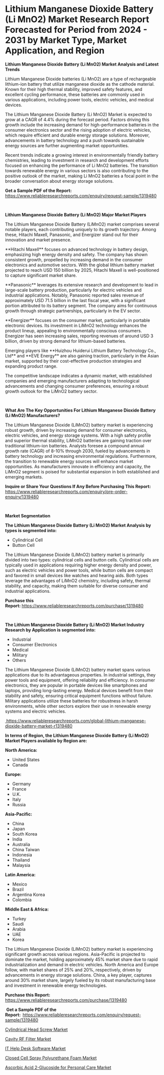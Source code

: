 <p><h1>Lithium Manganese Dioxide Battery (Li MnO2) Market Research Report Forecasted for Period from 2024 -  2031 by Market Type, Market Application, and Region</h1></p><p><strong>Lithium Manganese Dioxide Battery (Li MnO2) Market Analysis and Latest Trends</strong></p>
<p><p>Lithium Manganese Dioxide batteries (Li MnO2) are a type of rechargeable lithium-ion battery that utilize manganese dioxide as the cathode material. Known for their high thermal stability, improved safety features, and excellent cycling performance, these batteries are commonly used in various applications, including power tools, electric vehicles, and medical devices. </p><p>The Lithium Manganese Dioxide Battery (Li MnO2) Market is expected to grow at a CAGR of 4.4% during the forecast period. Factors driving this growth include the increasing demand for high-performance batteries in the consumer electronics sector and the rising adoption of electric vehicles, which require efficient and durable energy storage solutions. Moreover, advancements in battery technology and a push towards sustainable energy sources are further augmenting market opportunities. </p><p>Recent trends indicate a growing interest in environmentally friendly battery chemistries, leading to investment in research and development efforts focused on enhancing the performance of Li MnO2 batteries. The transition towards renewable energy in various sectors is also contributing to the positive outlook of the market, making Li MnO2 batteries a focal point in the broader conversation about energy storage solutions.</p></p>
<p><strong>Get a Sample PDF of the Report:&nbsp;</strong> <a href="https://www.reliableresearchreports.com/enquiry/request-sample/1319480?utm_campaign=13&utm_medium=2&utm_source=Github&utm_content=ia&utm_term=30102024&utm_id=lithium-manganese-dioxide-battery-li-mno2">https://www.reliableresearchreports.com/enquiry/request-sample/1319480</a></p>
<p>&nbsp;</p>
<p><strong>Lithium Manganese Dioxide Battery (Li MnO2) Major Market Players</strong></p>
<p><p>The Lithium Manganese Dioxide Battery (LiMnO2) market comprises several notable players, each contributing uniquely to its growth trajectory. Among these, Hitachi Maxell, Panasonic, and Energizer stand out for their innovation and market presence.</p><p>**Hitachi Maxell** focuses on advanced technology in battery design, emphasizing high energy density and safety. The company has shown consistent growth, propelled by increasing demand in the consumer electronics and automotive sectors. With the global lithium battery market projected to reach USD 150 billion by 2025, Hitachi Maxell is well-positioned to capture significant market share.</p><p>**Panasonic** leverages its extensive research and development to lead in large-scale battery production, particularly for electric vehicles and industrial applications. Notably, Panasonic reported sales revenue of approximately USD 71.5 billion in the last fiscal year, with a significant portion attributed to its battery segment. The company aims for continuous growth through strategic partnerships, particularly in the EV sector.</p><p>**Energizer** focuses on the consumer market, particularly in portable electronic devices. Its investment in LiMnO2 technology enhances the product lineup, appealing to environmentally conscious consumers. Energizer has seen increasing sales, reporting revenues of around USD 3 billion, driven by strong demand for lithium-based batteries.</p><p>Emerging players like **Huizhou Huiderui Lithium Battery Technology Co., Ltd** and **EVE Energy** are also gaining traction, particularly in the Asian market, supported by their cost-effective production strategies and expanding product range.</p><p>The competitive landscape indicates a dynamic market, with established companies and emerging manufacturers adapting to technological advancements and changing consumer preferences, ensuring a robust growth outlook for the LiMnO2 battery sector.</p></p>
<p>&nbsp;</p>
<p><strong>What Are The Key Opportunities For Lithium Manganese Dioxide Battery (Li MnO2) Manufacturers?</strong></p>
<p><p>The Lithium Manganese Dioxide (LiMnO2) battery market is experiencing robust growth, driven by increasing demand for consumer electronics, electric vehicles, and energy storage systems. With a high safety profile and superior thermal stability, LiMnO2 batteries are gaining traction over traditional lithium-ion batteries. Analysts foresee a compound annual growth rate (CAGR) of 8-10% through 2030, fueled by advancements in battery technology and increasing environmental regulations. Furthermore, the transition to renewable energy sources will enhance market opportunities. As manufacturers innovate in efficiency and capacity, the LiMnO2 segment is poised for substantial expansion in both established and emerging markets.</p></p>
<p><strong>Inquire or Share Your Questions If Any Before Purchasing This Report:</strong> <a href="https://www.reliableresearchreports.com/enquiry/pre-order-enquiry/1319480?utm_campaign=13&utm_medium=2&utm_source=Github&utm_content=ia&utm_term=30102024&utm_id=lithium-manganese-dioxide-battery-li-mno2">https://www.reliableresearchreports.com/enquiry/pre-order-enquiry/1319480</a></p>
<p>&nbsp;</p>
<p><strong>Market Segmentation</strong></p>
<p><strong>The Lithium Manganese Dioxide Battery (Li MnO2) Market Analysis by types is segmented into:</strong></p>
<p><ul><li>Cylindrical Cell</li><li>Button Cell</li></ul></p>
<p><p>The Lithium Manganese Dioxide (LiMnO2) battery market is primarily divided into two types: cylindrical cells and button cells. Cylindrical cells are typically used in applications requiring higher energy density and power, such as electric vehicles and power tools, while button cells are compact and favored in small devices like watches and hearing aids. Both types leverage the advantages of LiMnO2 chemistry, including safety, thermal stability, and capacity, making them suitable for diverse consumer and industrial applications.</p></p>
<p><strong>Purchase this Report:&nbsp;</strong><a href="https://www.reliableresearchreports.com/purchase/1319480?utm_campaign=13&utm_medium=2&utm_source=Github&utm_content=ia&utm_term=30102024&utm_id=lithium-manganese-dioxide-battery-li-mno2">https://www.reliableresearchreports.com/purchase/1319480</a></p>
<p>&nbsp;</p>
<p><strong>The Lithium Manganese Dioxide Battery (Li MnO2) Market Industry Research by Application is segmented into:</strong></p>
<p><ul><li>Industrial</li><li>Consumer Electronics</li><li>Medical</li><li>Military</li><li>Others</li></ul></p>
<p><p>The Lithium Manganese Dioxide (LiMnO2) battery market spans various applications due to its advantageous properties. In industrial settings, they power tools and equipment, offering reliability and efficiency. In consumer electronics, they are popular in portable devices like smartphones and laptops, providing long-lasting energy. Medical devices benefit from their stability and safety, ensuring critical equipment functions without failure. Military applications utilize these batteries for robustness in harsh environments, while other sectors explore their use in renewable energy systems and electric vehicles.</p></p>
<p><a href="https://www.reliableresearchreports.com/global-lithium-manganese-dioxide-battery-market-r1319480?utm_campaign=13&utm_medium=2&utm_source=Github&utm_content=ia&utm_term=30102024&utm_id=lithium-manganese-dioxide-battery-li-mno2">&nbsp;https://www.reliableresearchreports.com/global-lithium-manganese-dioxide-battery-market-r1319480</a></p>
<p><strong>In terms of Region, the Lithium Manganese Dioxide Battery (Li MnO2) Market Players available by Region are:</strong></p>
<p>
    <p> <strong> North America: </strong>
        <ul>
            <li>United States</li>
            <li>Canada</li>
        </ul>
        </p> 
    <p> <strong> Europe: </strong>
        <ul>
            <li>Germany</li>
            <li>France</li>
            <li>U.K.</li>
            <li>Italy</li>
            <li>Russia</li>
        </ul>
        </p> 
    <p> <strong> Asia-Pacific: </strong>
        <ul>
            <li>China</li>
            <li>Japan</li>
            <li>South Korea</li>
            <li>India</li>
            <li>Australia</li>
            <li>China Taiwan</li>
            <li>Indonesia</li>
            <li>Thailand</li>
            <li>Malaysia</li>
        </ul>
        </p> 
    <p> <strong> Latin America: </strong>
        <ul>
            <li>Mexico</li>
            <li>Brazil</li>
            <li>Argentina Korea</li>
            <li>Colombia</li>
        </ul>
        </p> 
    <p> <strong> Middle East & Africa: </strong>
        <ul>
            <li>Turkey</li>
            <li>Saudi</li>
            <li>Arabia</li>
            <li>UAE</li>
            <li>Korea</li>
        </ul>
    </p>
    </p>
<p><p>The Lithium Manganese Dioxide (LiMnO2) battery market is experiencing significant growth across various regions. Asia-Pacific is projected to dominate the market, holding approximately 45% market share due to rapid industrialization and demand in electric vehicles. North America and Europe follow, with market shares of 25% and 20%, respectively, driven by advancements in energy storage solutions. China, a key player, captures around 30% market share, largely fueled by its robust manufacturing base and investment in renewable energy technologies.</p></p>
<p><strong>Purchase this Report: </strong><a href="https://www.reliableresearchreports.com/purchase/1319480?utm_campaign=13&utm_medium=2&utm_source=Github&utm_content=ia&utm_term=30102024&utm_id=lithium-manganese-dioxide-battery-li-mno2">https://www.reliableresearchreports.com/purchase/1319480</a></p>
<p>&nbsp;<strong>Get a Sample PDF of the Report:&nbsp;&nbsp;</strong><a href="https://www.reliableresearchreports.com/enquiry/request-sample/1319480?utm_campaign=13&utm_medium=2&utm_source=Github&utm_content=ia&utm_term=30102024&utm_id=lithium-manganese-dioxide-battery-li-mno2">https://www.reliableresearchreports.com/enquiry/request-sample/1319480</a></p>
<p><strong></strong></p>
<p><p><a href="https://medium.com/@keitelmoprotinu/the-global-cylindrical-head-screw-market-identifies-drivers-restraints-opportunities-and-6b2de964a5a7?utm_campaign=13&utm_medium=2&utm_source=Github&utm_content=ia&utm_term=30102024&utm_id=lithium-manganese-dioxide-battery-li-mno2">Cylindrical Head Screw Market</a></p><p><a href="https://issuu.com/reportprime-2/docs/cavity-rf-filter-market-size-2030.p_1e4772f18599af?utm_campaign=13&utm_medium=2&utm_source=Github&utm_content=ia&utm_term=30102024&utm_id=lithium-manganese-dioxide-battery-li-mno2">Cavity RF Filter Market</a></p><p><a href="https://www.linkedin.com/pulse/evaluating-help-desk-software-market-trends-growth-opportunities-qazaf?utm_campaign=13&utm_medium=2&utm_source=Github&utm_content=ia&utm_term=30102024&utm_id=lithium-manganese-dioxide-battery-li-mno2">IT Help Desk Software Market</a></p><p><a href="https://medium.com/@whackdprutary/what-is-closed-cell-spray-polyurethane-foam-market-07333a35fa0a?utm_campaign=13&utm_medium=2&utm_source=Github&utm_content=ia&utm_term=30102024&utm_id=lithium-manganese-dioxide-battery-li-mno2">Closed Cell Spray Polyurethane Foam Market</a></p><p><a href="https://github.com/roydonhol47/Market-Research-Report-List-1/blob/main/ascorbic-acid-2-glucoside-for-personal-care-market.md?utm_campaign=13&utm_medium=2&utm_source=Github&utm_content=ia&utm_term=30102024&utm_id=lithium-manganese-dioxide-battery-li-mno2">Ascorbic Acid 2-Glucoside for Personal Care Market</a></p></p>